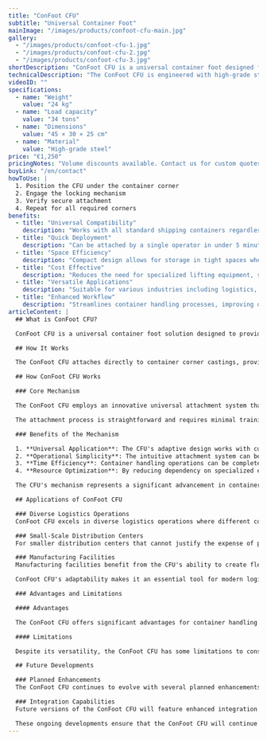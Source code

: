 ```yaml
---
title: "ConFoot CFU"
subtitle: "Universal Container Foot"
mainImage: "/images/products/confoot-cfu-main.jpg"
gallery:
  - "/images/products/confoot-cfu-1.jpg"
  - "/images/products/confoot-cfu-2.jpg"
  - "/images/products/confoot-cfu-3.jpg"
shortDescription: "ConFoot CFU is a universal container foot designed for versatile container handling in various environments."
technicalDescription: "The ConFoot CFU is engineered with high-grade steel and features our patented locking mechanism for secure attachment to container corner castings."
videoID: ""
specifications:
  - name: "Weight"
    value: "24 kg"
  - name: "Load capacity"
    value: "34 tons"
  - name: "Dimensions"
    value: "45 × 30 × 25 cm"
  - name: "Material"
    value: "High-grade steel"
price: "€1,250"
pricingNotes: "Volume discounts available. Contact us for custom quotes."
buyLink: "/en/contact"
howToUse: |
  1. Position the CFU under the container corner
  2. Engage the locking mechanism
  3. Verify secure attachment
  4. Repeat for all required corners
benefits:
  - title: "Universal Compatibility"
    description: "Works with all standard shipping containers regardless of manufacturer"
  - title: "Quick Deployment"
    description: "Can be attached by a single operator in under 5 minutes per unit"
  - title: "Space Efficiency"
    description: "Compact design allows for storage in tight spaces when not in use"
  - title: "Cost Effective"
    description: "Reduces the need for specialized lifting equipment, saving operational costs"
  - title: "Versatile Applications"
    description: "Suitable for various industries including logistics, manufacturing, and construction"
  - title: "Enhanced Workflow"
    description: "Streamlines container handling processes, improving operational efficiency"
articleContent: |
  ## What is ConFoot CFU?

  ConFoot CFU is a universal container foot solution designed to provide maximum versatility and compatibility across different container types. This innovative system offers a reliable and efficient way to handle containers without the need for heavy machinery or specialized equipment. The CFU model stands out for its ability to work with virtually any standard shipping container, making it an ideal choice for businesses that handle diverse container types.

  ## How It Works

  The ConFoot CFU attaches directly to container corner castings, providing a stable base for loading, unloading, and temporary storage. Its universal design ensures compatibility with virtually all standard shipping containers, making it an ideal solution for businesses that handle diverse container types. The system's straightforward attachment mechanism allows for quick deployment and removal, significantly reducing the time and resources needed for container handling operations.

  ## How ConFoot CFU Works

  ### Core Mechanism

  The ConFoot CFU employs an innovative universal attachment system that securely connects to container corner castings regardless of manufacturer. This versatility is achieved through a specially designed clamping mechanism that adapts to different corner casting configurations. Made from high-grade steel, each unit provides exceptional durability while remaining manageable for a single operator to handle and install.

  The attachment process is straightforward and requires minimal training. Operators can position the CFU under the container corner, engage the locking mechanism, and verify secure attachment before proceeding. This simplicity allows for rapid deployment in various operational environments, from busy ports to remote construction sites.

  ### Benefits of the Mechanism

  1. **Universal Application**: The CFU's adaptive design works with containers from all major manufacturers, eliminating compatibility concerns.
  2. **Operational Simplicity**: The intuitive attachment system can be mastered quickly, reducing training requirements and operational errors.
  3. **Time Efficiency**: Container handling operations can be completed in a fraction of the time compared to traditional methods requiring heavy machinery.
  4. **Resource Optimization**: By reducing dependency on specialized equipment, the CFU allows for more efficient allocation of resources.

  The CFU's mechanism represents a significant advancement in container handling technology, offering a solution that combines versatility, simplicity, and efficiency in a single product.

  ## Applications of ConFoot CFU

  ### Diverse Logistics Operations
  ConFoot CFU excels in diverse logistics operations where different container types are handled regularly. Its universal compatibility makes it particularly valuable in multi-modal transportation hubs, where containers from various manufacturers and shipping lines converge. The system's ability to work with different container types eliminates the need for multiple specialized handling solutions, streamlining operations and reducing equipment costs.

  ### Small-Scale Distribution Centers
  For smaller distribution centers that cannot justify the expense of permanent container handling equipment, the ConFoot CFU provides an ideal solution. Its portable nature and ease of use allow these facilities to efficiently manage container deliveries without investing in costly infrastructure. This accessibility opens up new possibilities for businesses looking to expand their distribution capabilities without significant capital expenditure.

  ### Manufacturing Facilities
  Manufacturing facilities benefit from the CFU's ability to create flexible production layouts. By enabling containers to be positioned precisely where needed, the system facilitates just-in-time inventory management and efficient production workflows. The ability to quickly reposition containers also supports agile manufacturing processes that require frequent reconfiguration of workspace and resource allocation.

  ConFoot CFU's adaptability makes it an essential tool for modern logistics and manufacturing operations, providing the flexibility needed to respond to changing market demands and operational requirements.

  ### Advantages and Limitations

  #### Advantages

  The ConFoot CFU offers significant advantages for container handling operations. Its universal compatibility eliminates the need for multiple specialized handling systems, reducing equipment costs and simplifying inventory management. The system's portability allows for deployment in various locations, providing operational flexibility that fixed equipment cannot match. Additionally, the CFU's simple operation reduces training requirements and allows for rapid implementation in new environments. The durable construction ensures long-term reliability, while the compact design minimizes storage space when not in use.

  #### Limitations

  Despite its versatility, the ConFoot CFU has some limitations to consider. The manual nature of the system may not be suitable for high-volume operations where automated solutions might be more efficient. While the CFU significantly reduces the need for heavy machinery, it does not eliminate it entirely for all container handling scenarios. Additionally, extremely uneven surfaces may present challenges for stable deployment, requiring additional site preparation in some cases. These factors should be evaluated when considering the CFU for specific operational environments.

  ## Future Developments

  ### Planned Enhancements
  The ConFoot CFU continues to evolve with several planned enhancements on the horizon. Development efforts are focused on further reducing the weight of each unit while maintaining or improving load capacity. Material science innovations are being explored to incorporate advanced composites that offer superior strength-to-weight ratios. Additionally, ergonomic improvements are being designed to further simplify the attachment process and reduce operator fatigue during extended use.

  ### Integration Capabilities
  Future versions of the ConFoot CFU will feature enhanced integration capabilities with warehouse management systems and logistics tracking platforms. Digital sensors are being developed to monitor load distribution and stability in real-time, providing valuable data for safety and efficiency optimization. These smart features will allow the CFU to become part of the connected logistics ecosystem, supporting data-driven decision making and predictive maintenance schedules.

  These ongoing developments ensure that the ConFoot CFU will continue to meet the evolving needs of the logistics and manufacturing industries, maintaining its position as a leading solution for versatile container handling.
---
```

